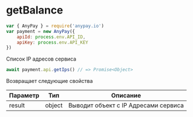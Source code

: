 # getBalance

```js
var { AnyPay } = require('anypay.io')
var payment = new AnyPay({
    apiId: process.env.API_ID,
    apiKey: process.env.API_KEY
})
```

Список IP адресов сервиса
```js
await payment.api.getIps() // => Promise<Object>
```
Возвращает следующие свойства

| Параметр | Тип | Описание |
|----------|--------|------------------|
| result | object | Выводит объект с IP Адресами сервиса |